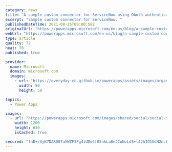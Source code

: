 ```yaml
---
category: news
title: "A sample custom connector for ServiceNow using OAuth authentication"
excerpt: "Sample custom connector for ServiceNow. "
publishedDateTime: 2021-08-25T09:00:58Z
originalUrl: "https://powerapps.microsoft.com/en-us/blog/a-sample-custom-connector-for-servicenow-using-oauth-authentication/"
webUrl: "https://powerapps.microsoft.com/en-us/blog/a-sample-custom-connector-for-servicenow-using-oauth-authentication/"
type: article
quality: 72
heat: 76
published: true

provider:
  name: Microsoft
  domain: microsoft.com
  images:
    - url: "https://everyday-cc.github.io/powerapps/assets/images/organizations/microsoft.com-50x50.jpg"
      width: 50
      height: 50

topics:
  - Power Apps

images:
  - url: "https://powerapps.microsoft.com/images/shared/social/social-share-post-ignite.png"
    width: 1200
    height: 630
    isCached: true

secured: "fnD+/XyK7DARD07aXWZF3Pg4iUDw4f05nkLa8eJCoNoLdS+l42hIO1UdN2ncbcJpQZKTO8yNvwq1yd8S8EgX/pbtXZO6lzATpdccX1kaNVWIxgXpCYRTYOcmVi7M+reVNdf3Hl9YH/dUixJoyylhWNl/Fse+zlcRxrwTrGsgCgDpvy9g9mMR3bbZgeVj/6xD+zXEP+Rd1tqyftqyRu2AORr92V0Ur2HdTos279n+hWPQo+ivfG+JXykKTCDWzVoMlPD950MYzDVMeBerdiKYVWf6rvHT1GUul9UGxShCLz2swUxjyKweAe8M/2prNNddFkHKrde21ukqIcw2rx29MPrGsZfb4MZokDW9po4gT7k=;A8Kspt7jo/HQ3MPbRuFr3g=="
---
```


